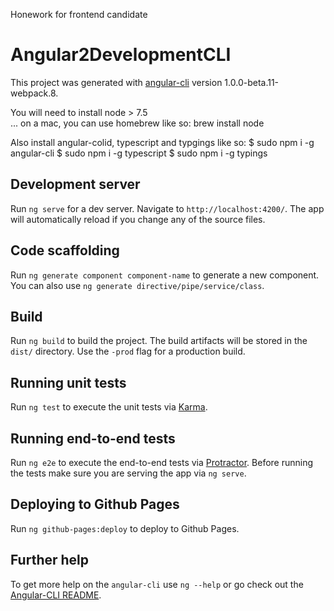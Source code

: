 Honework for frontend candidate

# Angular2DevelopmentCLI

This project was generated with [angular-cli](https://github.com/angular/angular-cli) version 1.0.0-beta.11-webpack.8.

You will need to install node > 7.5  
... on a mac, you can use homebrew like so:
brew install node

 
Also install angular-colid, typescript and typgings like so:
$  sudo npm i -g angular-cli
$  sudo npm i -g typescript
$  sudo npm i -g typings 

## Development server
Run `ng serve` for a dev server. Navigate to `http://localhost:4200/`. The app will automatically reload if you change any of the source files.

## Code scaffolding

Run `ng generate component component-name` to generate a new component. You can also use `ng generate directive/pipe/service/class`.

## Build

Run `ng build` to build the project. The build artifacts will be stored in the `dist/` directory. Use the `-prod` flag for a production build.

## Running unit tests

Run `ng test` to execute the unit tests via [Karma](https://karma-runner.github.io).

## Running end-to-end tests

Run `ng e2e` to execute the end-to-end tests via [Protractor](http://www.protractortest.org/). 
Before running the tests make sure you are serving the app via `ng serve`.

## Deploying to Github Pages

Run `ng github-pages:deploy` to deploy to Github Pages.

## Further help

To get more help on the `angular-cli` use `ng --help` or go check out the [Angular-CLI README](https://github.com/angular/angular-cli/blob/master/README.md).
